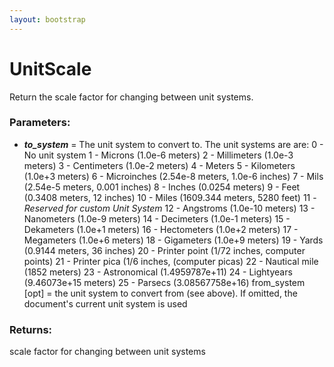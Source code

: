 ```yaml
---
layout: bootstrap
---
```


# UnitScale

Return the scale factor for changing between unit systems.
        

### Parameters:

- ***to_system*** = The unit system to convert to. The unit systems are are:
   0 - No unit system
   1 - Microns (1.0e-6 meters)
   2 - Millimeters (1.0e-3 meters)
   3 - Centimeters (1.0e-2 meters)
   4 - Meters
   5 - Kilometers (1.0e+3 meters)
   6 - Microinches (2.54e-8 meters, 1.0e-6 inches)
   7 - Mils (2.54e-5 meters, 0.001 inches)
   8 - Inches (0.0254 meters)
   9 - Feet (0.3408 meters, 12 inches)
  10 - Miles (1609.344 meters, 5280 feet)
  11 - *Reserved for custom Unit System*
  12 - Angstroms (1.0e-10 meters)
  13 - Nanometers (1.0e-9 meters)
  14 - Decimeters (1.0e-1 meters)
  15 - Dekameters (1.0e+1 meters)
  16 - Hectometers (1.0e+2 meters)
  17 - Megameters (1.0e+6 meters)
  18 - Gigameters (1.0e+9 meters)
  19 - Yards (0.9144  meters, 36 inches)
  20 - Printer point (1/72 inches, computer points)
  21 - Printer pica (1/6 inches, (computer picas)
  22 - Nautical mile (1852 meters)
  23 - Astronomical (1.4959787e+11)
  24 - Lightyears (9.46073e+15 meters)
  25 - Parsecs (3.08567758e+16)
from_system [opt] = the unit system to convert from (see above). If omitted,
    the document's current unit system is used
      

### Returns:


scale factor for changing between unit systems
      


